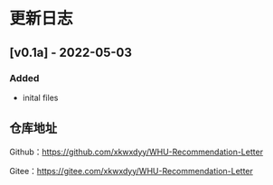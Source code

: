# 更新日志

## [v0.1a] - 2022-05-03

### Added

- inital files

## 仓库地址

Github：https://github.com/xkwxdyy/WHU-Recommendation-Letter

Gitee：https://gitee.com/xkwxdyy/WHU-Recommendation-Letter

